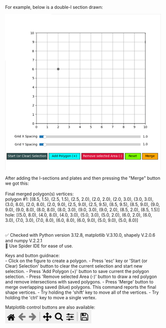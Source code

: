<p>For example, below is a double-I section drawn:</p>

<img src="https://github.com/YoungYar/SectCAD/blob/master/double-I_section.gif?raw=true" alt="Double-I section" width="600"/>

<p>
After adding the I-sections and plates and then pressing the "Merge" button we got this:<br><br>
Final merged polygon(s) vertices:<br>
polygon #1:  [(8.5, 1.5), (2.5, 1.5), (2.5, 2.0), (2.0, 2.0), (2.0, 3.0), (3.0, 3.0), (3.0, 8.0), (2.0, 8.0), (2.0, 9.0), (2.5, 9.0), (2.5, 9.5), (8.5, 9.5), (8.5, 9.0), (9.0, 9.0), (9.0, 8.0), (8.0, 8.0), (8.0, 3.0), (9.0, 3.0), (9.0, 2.0), (8.5, 2.0), (8.5, 1.5)]<br>
  hole:  [(5.0, 8.0), (4.0, 8.0), (4.0, 3.0), (5.0, 3.0), (5.0, 2.0), (6.0, 2.0), (6.0, 3.0), (7.0, 3.0), (7.0, 8.0), (6.0, 8.0), (6.0, 9.0), (5.0, 9.0), (5.0, 8.0)]<br><br>
</p>

<p>
✅ Checked with Python version 3.12.8, matplotlib V.3.10.0, shapely V.2.0.6 and numpy V.2.2.1<br>
🔷 Use Spider IDE for ease of use.
</p>

<p>
Keys and button guidnace:<br>
- Click on the figure to create a polygon.
- Press 'esc' key or 'Start (or Clear) Selection' button to clear the current selection and start new selection.
- Press 'Add Polygon (+)' button to save current the polygon selection.
- Press 'Remove selected Area (-)' button to draw a red polygon and remove intersections with saved polygons.
- Press 'Merge' button to merge overlapping saved (blue) polygons. This command reports the final shape vertices.
- Try holding the 'shift' key to move all of the vertices.
- Try holding the 'ctrl' key to move a single vertex.
</p>

<p>
Matplotlib control buttons are also available:<br>
<img src="https://github.com/YoungYar/SectCAD/blob/master/Matplotlib-control-buttons.png?raw=true" alt="Matplotlib control buttons"/>
</p>
